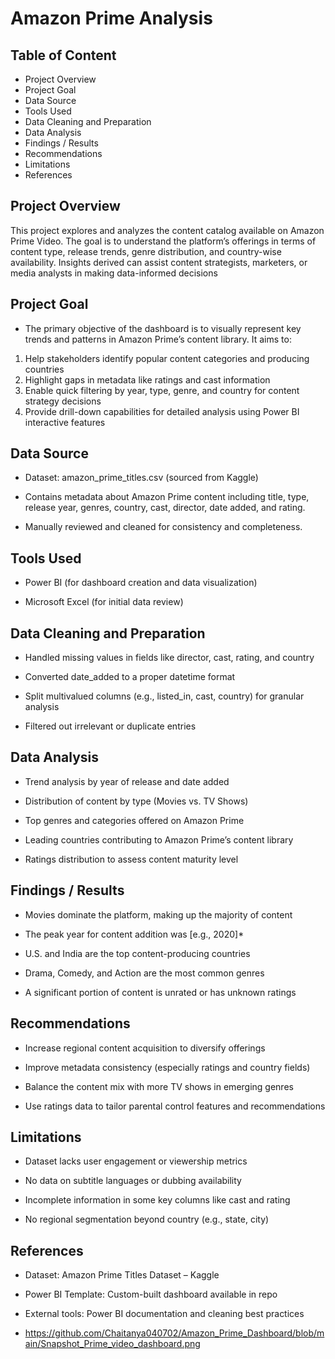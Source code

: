 # Amazon Prime Analysis 

## Table of Content

- Project Overview
- Project Goal
- Data Source
- Tools Used
- Data Cleaning and Preparation
- Data Analysis
- Findings / Results
- Recommendations
- Limitations
- References

## Project Overview

This project explores and analyzes the content catalog available on Amazon Prime Video. The goal is to understand the platform’s offerings in terms of content type, release trends, genre distribution, and country-wise availability. Insights derived can assist content strategists, marketers, or media analysts in making data-informed decisions

## Project Goal

- The primary objective of the dashboard is to visually represent key trends and patterns in Amazon Prime’s content library. It aims to:

1. Help stakeholders identify popular content categories and producing countries
2. Highlight gaps in metadata like ratings and cast information
3. Enable quick filtering by year, type, genre, and country for content strategy decisions
4. Provide drill-down capabilities for detailed analysis using Power BI interactive features

## Data Source

- Dataset: amazon_prime_titles.csv (sourced from Kaggle)

- Contains metadata about Amazon Prime content including title, type, release year, genres, country, cast, director, date added, and rating.

- Manually reviewed and cleaned for consistency and completeness.

## Tools Used

- Power BI (for dashboard creation and data visualization)

- Microsoft Excel (for initial data review)
  
## Data Cleaning and Preparation

- Handled missing values in fields like director, cast, rating, and country

- Converted date_added to a proper datetime format

- Split multivalued columns (e.g., listed_in, cast, country) for granular analysis

- Filtered out irrelevant or duplicate entries
 
## Data Analysis

- Trend analysis by year of release and date added

- Distribution of content by type (Movies vs. TV Shows)

- Top genres and categories offered on Amazon Prime

- Leading countries contributing to Amazon Prime’s content library

- Ratings distribution to assess content maturity level

## Findings / Results

- Movies dominate the platform, making up the majority of content

- The peak year for content addition was [e.g., 2020]*

- U.S. and India are the top content-producing countries

- Drama, Comedy, and Action are the most common genres

- A significant portion of content is unrated or has unknown ratings

## Recommendations

- Increase regional content acquisition to diversify offerings

- Improve metadata consistency (especially ratings and country fields)

- Balance the content mix with more TV shows in emerging genres

- Use ratings data to tailor parental control features and recommendations

## Limitations

- Dataset lacks user engagement or viewership metrics

- No data on subtitle languages or dubbing availability

- Incomplete information in some key columns like cast and rating

- No regional segmentation beyond country (e.g., state, city)

## References

- Dataset: Amazon Prime Titles Dataset – Kaggle

- Power BI Template: Custom-built dashboard available in repo

- External tools: Power BI documentation and cleaning best practices

- https://github.com/Chaitanya040702/Amazon_Prime_Dashboard/blob/main/Snapshot_Prime_video_dashboard.png



